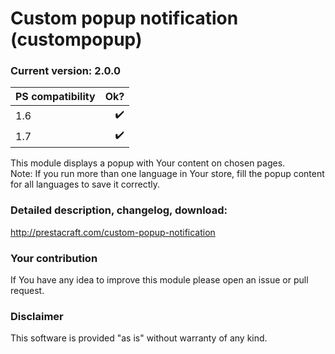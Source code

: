 # Custom popup notification (custompopup)

### Current version: 2.0.0

| PS compatibility       |   Ok?                |
| ---------------------- | --------------------:|
| 1.6                    |   :heavy_check_mark: |
| 1.7                    |   :heavy_check_mark: |

This module displays a popup with Your content on chosen pages.
<br />
Note: If you run more than one language in Your store, fill the popup content for all languages to save it correctly.

### Detailed description, changelog, download:
http://prestacraft.com/custom-popup-notification

### Your contribution
If You have any idea to improve this module please open an issue or pull request.

### Disclaimer
This software is provided "as is" without warranty of any kind.